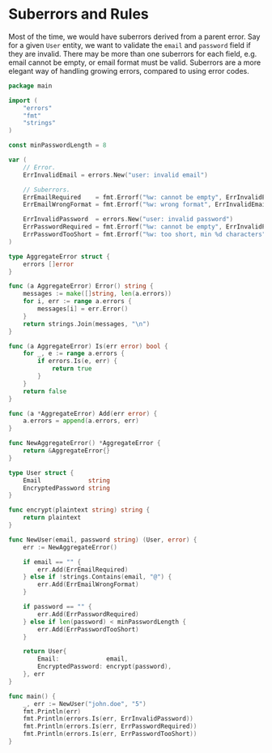 # Suberrors and Rules

Most of the time, we would have suberrors derived from a parent error. Say for a given `User` entity, we want to validate the `email` and `password` field if they are invalid. There may be more than one suberrors for each field, e.g. email cannot be empty, or email format must be valid. Suberrors are a more elegant way of handling growing errors, compared to using error codes.


```go
package main

import (
	"errors"
	"fmt"
	"strings"
)

const minPasswordLength = 8

var (
	// Error.
	ErrInvalidEmail = errors.New("user: invalid email")

	// Suberrors.
	ErrEmailRequired    = fmt.Errorf("%w: cannot be empty", ErrInvalidEmail)
	ErrEmailWrongFormat = fmt.Errorf("%w: wrong format", ErrInvalidEmail)

	ErrInvalidPassword  = errors.New("user: invalid password")
	ErrPasswordRequired = fmt.Errorf("%w: cannot be empty", ErrInvalidPassword)
	ErrPasswordTooShort = fmt.Errorf("%w: too short, min %d characters", ErrInvalidPassword, minPasswordLength)
)

type AggregateError struct {
	errors []error
}

func (a AggregateError) Error() string {
	messages := make([]string, len(a.errors))
	for i, err := range a.errors {
		messages[i] = err.Error()
	}
	return strings.Join(messages, "\n")
}

func (a AggregateError) Is(err error) bool {
	for _, e := range a.errors {
		if errors.Is(e, err) {
			return true
		}
	}
	return false
}

func (a *AggregateError) Add(err error) {
	a.errors = append(a.errors, err)
}

func NewAggregateError() *AggregateError {
	return &AggregateError{}
}

type User struct {
	Email             string
	EncryptedPassword string
}

func encrypt(plaintext string) string {
	return plaintext
}

func NewUser(email, password string) (User, error) {
	err := NewAggregateError()

	if email == "" {
		err.Add(ErrEmailRequired)
	} else if !strings.Contains(email, "@") {
		err.Add(ErrEmailWrongFormat)
	}

	if password == "" {
		err.Add(ErrPasswordRequired)
	} else if len(password) < minPasswordLength {
		err.Add(ErrPasswordTooShort)
	}

	return User{
		Email:             email,
		EncryptedPassword: encrypt(password),
	}, err
}

func main() {
	_, err := NewUser("john.doe", "5")
	fmt.Println(err)
	fmt.Println(errors.Is(err, ErrInvalidPassword))
	fmt.Println(errors.Is(err, ErrPasswordRequired))
	fmt.Println(errors.Is(err, ErrPasswordTooShort))
}
```

